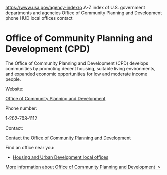 

https://www.usa.gov/agency-index/o
A-Z index of U.S. government departments and agencies
Office of Community Planning and Development phone
HUD local offices contact

# Office of Community Planning and Development (CPD)

The Office of Community Planning and Development (CPD) develops communities by promoting decent housing, suitable living environments, and expanded economic opportunities for low and moderate income people.

Website:

[Office of Community Planning and Development](https://www.hud.gov/program_offices/comm_planning)

Phone number:

1-202-708-1112

Contact:

[Contact the Office of Community Planning and Development](https://www.hud.gov/contact/address)

Find an office near you:

* [Housing and Urban Development local offices](https://www.hud.gov/program_offices/field_policy_mgt/localoffices)

[More information about Office of Community Planning and Development  >](https://www.usa.gov/agencies/office-of-community-planning-and-development)
